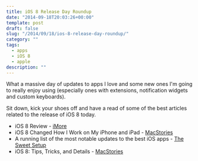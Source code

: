 ```yaml
---
title: iOS 8 Release Day Roundup
date: "2014-09-18T20:03:26+00:00"
template: post
draft: false
slug: "/2014/09/18/ios-8-release-day-roundup/"
category: ""
tags:
  - apps
  - iOS 8
  - apple
description: ""
---
```


What a massive day of updates to apps I love and some new ones I'm going to really enjoy using (especially ones with extensions, notification widgets and custom keyboards).

Sit down, kick your shoes off and have a read of some of the best articles related to the release of iOS 8 today.

<ul>
<li>iOS 8 Review - <a href="http://www.imore.com/ios-8-review">iMore</a></li>
<li>iOS 8 Changed How I Work on My iPhone and iPad - <a href="http://www.macstories.net/stories/ios-8-changed-how-i-work-on-my-iphone-and-ipad/">MacStories</a></li>
<li>A running list of the most notable updates to the best iOS apps - <a href="http://thesweetsetup.com/running-list-notable-updates-best-ios-apps/">The Sweet Setup</a></li>
<li>iOS 8: Tips, Tricks, and Details - <a href="http://www.macstories.net/roundups/ios-8-tips-tricks-and-details/">MacStories</a></li>
</ul>